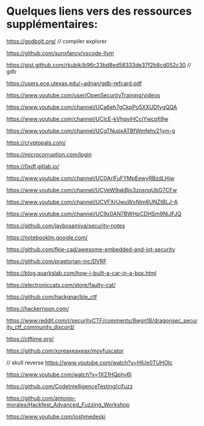 
# Quelques liens vers des ressources supplémentaires:

https://godbolt.org/      // compiler explorer

https://github.com/sunxfancy/vscode-llvm

https://gist.github.com/rkubik/b96c23bd8ed58333de37f2b8cd052c30 // gdb

https://users.ece.utexas.edu/~adnan/gdb-refcard.pdf

https://www.youtube.com/user/OpenSecurityTraining/videos

https://www.youtube.com/channel/UCa6eh7gCkpPo5XXUDfygQQA

https://www.youtube.com/channel/UClcE-kVhqyiHCcjYwcpfj9w

https://www.youtube.com/channel/UCgTNupxATBfWmfehv21ym-g

https://cryptopals.com/

https://microcorruption.com/login

https://0xdf.gitlab.io/

https://www.youtube.com/channel/UC0ArlFuFYMpEewyRBzdLHiw

https://www.youtube.com/channel/UCVeW9qkBjo3zosnqUbG7CFw

https://www.youtube.com/channel/UCVFXrUwuWxNlm6UNZtBLJ-A

https://www.youtube.com/channel/UC9x0AN7BWHpCDHSm9NiJFJQ

https://github.com/jaybosamiya/security-notes

https://notebooklm.google.com/

https://github.com/fkie-cad/awesome-embedded-and-iot-security

https://github.com/praetorian-inc/DVRF

https://blog.quarkslab.com/how-i-built-a-car-in-a-box.html

https://electroniccats.com/store/faulty-cat/

https://github.com/hackgnar/ble_ctf

https://hackernoon.com/

https://www.reddit.com/r/securityCTF/comments/8wgn18/dragonsec_security_ctf_community_discord/

https://ctftime.org/

https://github.com/xoreaxeaxeax/movfuscator

// skull reverse
https://www.youtube.com/watch?v=HlUe0TUHOIc

https://www.youtube.com/watch?v=1X21HQphy6I

https://github.com/CodeIntelligenceTesting/cifuzz

https://github.com/antonio-morales/Hackfest_Advanced_Fuzzing_Workshop

https://www.youtube.com/joshmedeski

